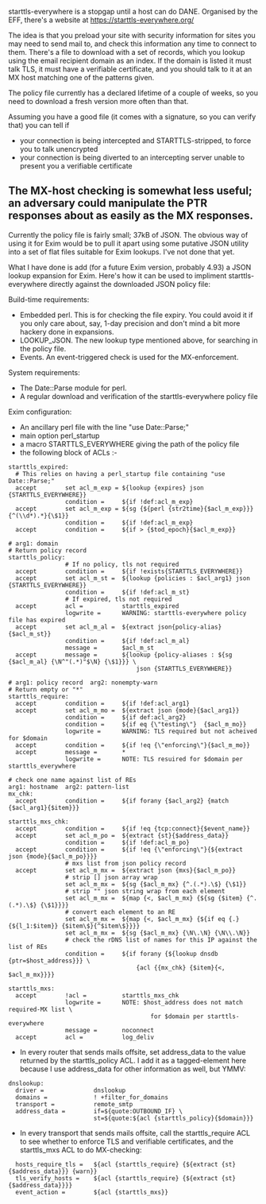 starttls-everywhere is a stopgap until a host can do DANE.  Organised by the EFF, there's a website at https://starttls-everywhere.org/

The idea is that you preload your site with security information for sites you may need to send mail to, and check this information any time to connect to them.  There's a file to download with a set of records, which you lookup using the email recipient domain as an index.  If the domain is listed it must talk TLS, it must have a verifiable certificate, and you should talk to it at an MX host matching one of the patterns given.

The policy file currently has a declared lifetime of a couple of weeks, so you need to download a fresh version more often than that.

Assuming you have a good file (it comes with a signature, so you can verify that) you can tell if
- your connection is being intercepted and STARTTLS-stripped, to force you to talk unencrypted
- your connection is being diverted to an intercepting server unable to present you a verifiable certificate

The MX-host checking is somewhat less useful; an adversary could manipulate the PTR responses about as easily as the MX responses.
---
Currently the policy file is fairly small; 37kB of JSON.  The obvious way of using it for Exim would be to pull it apart
using some putative JSON utility into a set of flat files suitable for Exim lookups.  I've not done that yet.

What I have done is add (for a future Exim version, probably 4.93) a JSON lookup expansion for Exim.  Here's how it can be used to impliment starttls-everywhere directly against the downloaded JSON policy file:

Build-time requirements:
- Embedded perl.  This is for checking the file expiry.  You could avoid it if you only care about, say, 1-day precision and don't mind a bit more hackery done in expansions.
- LOOKUP_JSON.  The new lookup type mentioned above, for searching in the policy file.
- Events.  An event-triggered check is used for the MX-enforcement.

System requirements:
- The Date::Parse module for perl.
- A regular download and verification of the starttls-everywhere policy file

Exim configuration:
- An ancillary perl file with the line "use Date::Parse;"
- main option perl_startup
- a macro STARTTLS_EVERYWHERE giving the path of the policy file
- the following block of ACLs :-
~~~
starttls_expired:
  # This relies on having a perl_startup file containing "use Date::Parse;"
  accept        set acl_m_exp = ${lookup {expires} json {STARTTLS_EVERYWHERE}}
                condition =     ${if !def:acl_m_exp}
  accept        set acl_m_exp = ${sg {${perl {str2time}{$acl_m_exp}}} {^(\\d*).*}{\$1}}
                condition =     ${if !def:acl_m_exp}
  accept        condition =     ${if > {$tod_epoch}{$acl_m_exp}}

# arg1: domain
# Return policy record
starttls_policy:
                # If no policy, tls not required
  accept        condition =     ${if !exists{STARTTLS_EVERYWHERE}}
  accept        set acl_m_st =  ${lookup {policies : $acl_arg1} json {STARTTLS_EVERYWHERE}}
                condition =     ${if !def:acl_m_st}
                # If expired, tls not required
  accept        acl =           starttls_expired
                logwrite =      WARNING: starttls-everywhere policy file has expired
  accept        set acl_m_al =  ${extract json{policy-alias}{$acl_m_st}}
                condition =     ${if !def:acl_m_al}
                message =       $acl_m_st
  accept        message =       ${lookup {policy-aliases : ${sg {$acl_m_al} {\N^"(.*)"$\N} {\$1}}} \
                                    json {STARTTLS_EVERYWHERE}}

# arg1: policy record  arg2: nonempty-warn
# Return empty or "*"
starttls_require:
  accept        condition =     ${if !def:acl_arg1}
  accept        set acl_m_mo =  ${extract json {mode}{$acl_arg1}}
                condition =     ${if def:acl_arg2}
                condition =     ${if eq {\"testing\"}  {$acl_m_mo}}
                logwrite =      WARNING: TLS required but not acheived for $domain
  accept        condition =     ${if !eq {\"enforcing\"}{$acl_m_mo}}
  accept        message =       *
                logwrite =      NOTE: TLS resuired for $domain per starttls_everywhere

# check one name against list of REs
arg1: hostname  arg2: pattern-list
mx_chk:
  accept        condition =     ${if forany {$acl_arg2} {match {$acl_arg1}{$item}}}

starttls_mxs_chk:
  accept        condition =     ${if !eq {tcp:connect}{$event_name}}
  accept        set acl_m_po =  ${extract {st}{$address_data}}
                condition =     ${if !def:acl_m_po}
  accept        condition =     ${if !eq {\"enforcing\"}{${extract json {mode}{$acl_m_po}}}}
                # mxs list from json policy record
  accept        set acl_m_mx =  ${extract json {mxs}{$acl_m_po}}
                # strip [] json array wrap
                set acl_m_mx =  ${sg {$acl_m_mx} {^.(.*).\$} {\$1}}
                # strip "" json string wrap from each element
                set acl_m_mx =  ${map {<, $acl_m_mx} {${sg {$item} {^.(.*).\$} {\$1}}}}
                # convert each element to an RE
                set acl_m_mx =  ${map {<, $acl_m_mx} {${if eq {.}{${l_1:$item}} {$item\$}{^$item\$}}}}
                set acl_m_mx =  ${sg {$acl_m_mx} {\N\.\N} {\N\\.\N}}
                # check the rDNS list of names for this IP against the list of REs
                condition =     ${if forany {${lookup dnsdb {ptr=$host_address}}} \
                                    {acl {{mx_chk} {$item}{<, $acl_m_mx}}}}

starttls_mxs:
  accept        !acl =          starttls_mxs_chk
                logwrite =      NOTE: $host_address does not match required-MX list \
                                        for $domain per starttls-everywhere
                message =       noconnect
  accept        acl =           log_deliv
~~~
- In every router that sends mails offsite, set address_data to the value returned by the starttls_policy ACL. I add it as a tagged-element here because I use address_data for other information as well, but YMMV:
~~~
dnslookup:
  driver =              dnslookup
  domains =             ! +filter_for_domains
  transport =           remote_smtp
  address_data =        if=${quote:OUTBOUND_IF} \
                        st=${quote:${acl {starttls_policy}{$domain}}}
~~~
- In every transport that sends mails offsite, call the starttls_require ACL to see whether to enforce TLS and verifiable certificates, and the starttls_mxs ACL to do MX-checking:
~~~
  hosts_require_tls =   ${acl {starttls_require} {${extract {st}{$address_data}}} {warn}}
  tls_verify_hosts =    ${acl {starttls_require} {${extract {st}{$address_data}}}}
  event_action =        ${acl {starttls_mxs}}
~~~
